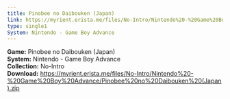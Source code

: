 ```yaml
---
title: Pinobee no Daibouken (Japan)
link: https://myrient.erista.me/files/No-Intro/Nintendo%20-%20Game%20Boy%20Advance/Pinobee%20no%20Daibouken%20(Japan).zip
type: single1
System: Nintendo - Game Boy Advance
---
```

<b>Game:</b> Pinobee no Daibouken (Japan)<br>
<b>System:</b> Nintendo - Game Boy Advance<br>
<b>Collection:</b> No-Intro<br>
<b>Download:</b> https://myrient.erista.me/files/No-Intro/Nintendo%20-%20Game%20Boy%20Advance/Pinobee%20no%20Daibouken%20(Japan).zip